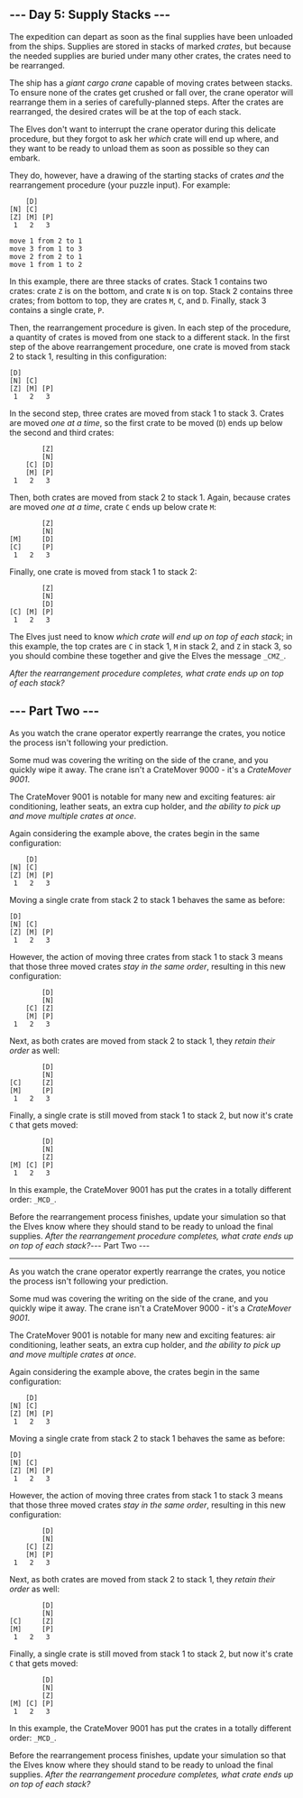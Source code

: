## \--- Day 5: Supply Stacks ---

The expedition can depart as soon as the final supplies have been unloaded from the ships. Supplies are stored in stacks of marked _crates_, but because the needed supplies are buried under many other crates, the crates need to be rearranged.

The ship has a _giant cargo crane_ capable of moving crates between stacks. To ensure none of the crates get crushed or fall over, the crane operator will rearrange them in a series of carefully-planned steps. After the crates are rearranged, the desired crates will be at the top of each stack.

The Elves don't want to interrupt the crane operator during this delicate procedure, but they forgot to ask her _which_ crate will end up where, and they want to be ready to unload them as soon as possible so they can embark.

They do, however, have a drawing of the starting stacks of crates _and_ the rearrangement procedure (your puzzle input). For example:

        [D]
    [N] [C]
    [Z] [M] [P]
     1   2   3

    move 1 from 2 to 1
    move 3 from 1 to 3
    move 2 from 2 to 1
    move 1 from 1 to 2

In this example, there are three stacks of crates. Stack 1 contains two crates: crate `Z` is on the bottom, and crate `N` is on top. Stack 2 contains three crates; from bottom to top, they are crates `M`, `C`, and `D`. Finally, stack 3 contains a single crate, `P`.

Then, the rearrangement procedure is given. In each step of the procedure, a quantity of crates is moved from one stack to a different stack. In the first step of the above rearrangement procedure, one crate is moved from stack 2 to stack 1, resulting in this configuration:

    [D]
    [N] [C]
    [Z] [M] [P]
     1   2   3

In the second step, three crates are moved from stack 1 to stack 3. Crates are moved _one at a time_, so the first crate to be moved (`D`) ends up below the second and third crates:

            [Z]
            [N]
        [C] [D]
        [M] [P]
     1   2   3

Then, both crates are moved from stack 2 to stack 1. Again, because crates are moved _one at a time_, crate `C` ends up below crate `M`:

            [Z]
            [N]
    [M]     [D]
    [C]     [P]
     1   2   3

Finally, one crate is moved from stack 1 to stack 2:

            [Z]
            [N]
            [D]
    [C] [M] [P]
     1   2   3

The Elves just need to know _which crate will end up on top of each stack_; in this example, the top crates are `C` in stack 1, `M` in stack 2, and `Z` in stack 3, so you should combine these together and give the Elves the message `_CMZ_`.

_After the rearrangement procedure completes, what crate ends up on top of each stack?_

## \--- Part Two ---

As you watch the crane operator expertly rearrange the crates, you notice the process isn't following your prediction.

Some mud was covering the writing on the side of the crane, and you quickly wipe it away. The crane isn't a CrateMover 9000 - it's a _CrateMover 9001_.

The CrateMover 9001 is notable for many new and exciting features: air conditioning, leather seats, an extra cup holder, and _the ability to pick up and move multiple crates at once_.

Again considering the example above, the crates begin in the same configuration:

        [D]
    [N] [C]
    [Z] [M] [P]
     1   2   3

Moving a single crate from stack 2 to stack 1 behaves the same as before:

    [D]
    [N] [C]
    [Z] [M] [P]
     1   2   3

However, the action of moving three crates from stack 1 to stack 3 means that those three moved crates _stay in the same order_, resulting in this new configuration:

            [D]
            [N]
        [C] [Z]
        [M] [P]
     1   2   3

Next, as both crates are moved from stack 2 to stack 1, they _retain their order_ as well:

            [D]
            [N]
    [C]     [Z]
    [M]     [P]
     1   2   3

Finally, a single crate is still moved from stack 1 to stack 2, but now it's crate `C` that gets moved:

            [D]
            [N]
            [Z]
    [M] [C] [P]
     1   2   3

In this example, the CrateMover 9001 has put the crates in a totally different order: `_MCD_`.

Before the rearrangement process finishes, update your simulation so that the Elves know where they should stand to be ready to unload the final supplies. _After the rearrangement procedure completes, what crate ends up on top of each stack?_\--- Part Two ---

---

As you watch the crane operator expertly rearrange the crates, you notice the process isn't following your prediction.

Some mud was covering the writing on the side of the crane, and you quickly wipe it away. The crane isn't a CrateMover 9000 - it's a _CrateMover 9001_.

The CrateMover 9001 is notable for many new and exciting features: air conditioning, leather seats, an extra cup holder, and _the ability to pick up and move multiple crates at once_.

Again considering the example above, the crates begin in the same configuration:

        [D]
    [N] [C]
    [Z] [M] [P]
     1   2   3

Moving a single crate from stack 2 to stack 1 behaves the same as before:

    [D]
    [N] [C]
    [Z] [M] [P]
     1   2   3

However, the action of moving three crates from stack 1 to stack 3 means that those three moved crates _stay in the same order_, resulting in this new configuration:

            [D]
            [N]
        [C] [Z]
        [M] [P]
     1   2   3

Next, as both crates are moved from stack 2 to stack 1, they _retain their order_ as well:

            [D]
            [N]
    [C]     [Z]
    [M]     [P]
     1   2   3

Finally, a single crate is still moved from stack 1 to stack 2, but now it's crate `C` that gets moved:

            [D]
            [N]
            [Z]
    [M] [C] [P]
     1   2   3

In this example, the CrateMover 9001 has put the crates in a totally different order: `_MCD_`.

Before the rearrangement process finishes, update your simulation so that the Elves know where they should stand to be ready to unload the final supplies. _After the rearrangement procedure completes, what crate ends up on top of each stack?_
